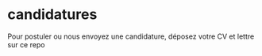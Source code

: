 candidatures
============

Pour postuler ou nous envoyez une candidature, déposez votre CV et lettre sur ce repo
